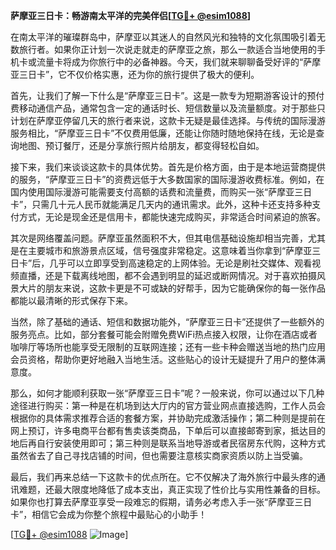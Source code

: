 **萨摩亚三日卡：畅游南太平洋的完美伴侣[[TG💪+ @esim1088](https://t.me/s/esim1088)]**

在南太平洋的璀璨群岛中，萨摩亚以其迷人的自然风光和独特的文化氛围吸引着无数旅行者。如果你正计划一次说走就走的萨摩亚之旅，那么一款适合当地使用的手机卡或流量卡将成为你旅行中的必备神器。今天，我们就来聊聊备受好评的“萨摩亚三日卡”，它不仅价格实惠，还为你的旅行提供了极大的便利。

首先，让我们了解一下什么是“萨摩亚三日卡”。这是一款专为短期游客设计的预付费移动通信产品，通常包含一定的通话时长、短信数量以及流量额度。对于那些只计划在萨摩亚停留几天的旅行者来说，这款卡无疑是最佳选择。与传统的国际漫游服务相比，“萨摩亚三日卡”不仅费用低廉，还能让你随时随地保持在线，无论是查询地图、预订餐厅，还是分享旅行照片给朋友，都变得轻松自如。

接下来，我们来谈谈这款卡的具体优势。首先是价格方面，由于是本地运营商提供的服务，“萨摩亚三日卡”的资费远低于大多数国家的国际漫游收费标准。例如，在国内使用国际漫游可能需要支付高额的话费和流量费，而购买一张“萨摩亚三日卡”，只需几十元人民币就能满足几天内的通讯需求。此外，这种卡还支持多种支付方式，无论是现金还是信用卡，都能快速完成购买，非常适合时间紧迫的旅客。

其次是网络覆盖问题。萨摩亚虽然面积不大，但其电信基础设施却相当完善，尤其是在主要城市和旅游景点区域，信号强度非常稳定。这意味着当你拿到“萨摩亚三日卡”后，几乎可以立即享受到高速稳定的上网体验。无论是刷社交媒体、观看视频直播，还是下载离线地图，都不会遇到明显的延迟或断网情况。对于喜欢拍摄风景大片的朋友来说，这款卡更是不可或缺的好帮手，因为它能确保你的每一张作品都能以最清晰的形式保存下来。

当然，除了基础的通话、短信和数据功能外，“萨摩亚三日卡”还提供了一些额外的服务亮点。比如，部分套餐可能会附赠免费WiFi热点接入权限，让你在酒店或者咖啡厅等场所也能享受无限制的互联网连接；还有一些卡种会赠送当地的热门应用会员资格，帮助你更好地融入当地生活。这些贴心的设计无疑提升了用户的整体满意度。

那么，如何才能顺利获取一张“萨摩亚三日卡”呢？一般来说，你可以通过以下几种途径进行购买：第一种是在机场到达大厅内的官方营业网点直接选购，工作人员会根据你的具体需求推荐合适的套餐方案，并协助完成激活操作；第二种则是提前在网上预订，许多电商平台都有售卖该类商品，下单后可以直接邮寄到家，抵达目的地后再自行安装使用即可；第三种则是联系当地导游或者民宿房东代购，这种方式虽然省去了自己寻找店铺的时间，但也需要注意核实商家资质以防上当受骗。

最后，我们再来总结一下这款卡的优点所在。它不仅解决了海外旅行中最头疼的通讯难题，还最大限度地降低了成本支出，真正实现了性价比与实用性兼备的目标。如果你也打算去萨摩亚享受一段难忘的假期，请务必考虑入手一张“萨摩亚三日卡”，相信它会成为你整个旅程中最贴心的小助手！

[[TG💪+ @esim1088](https://t.me/s/esim1088) ![Image](https://i.postimg.cc/4NQfJmqS/Snipaste-2025-05-13-00-14-12.png)]